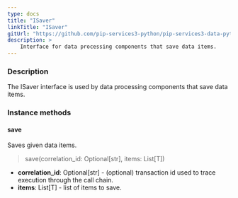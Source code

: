 ```yaml
---
type: docs
title: "ISaver"
linkTitle: "ISaver"
gitUrl: "https://github.com/pip-services3-python/pip-services3-data-python"
description: >
    Interface for data processing components that save data items.
---
```


### Description

The ISaver interface is used by data processing components that save data items.

### Instance methods

#### save
Saves given data items.

> save(correlation_id: Optional[str], items: List[T])

- **correlation_id**: Optional[str] - (optional) transaction id used to trace execution through the call chain.
- **items**: List[T] - list of items to save.

